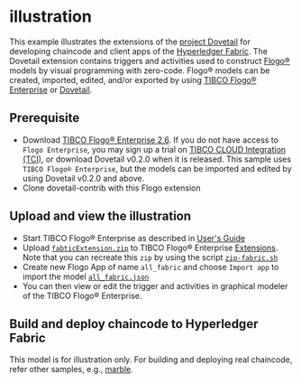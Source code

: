 # illustration
This example illustrates the extensions of the [project Dovetail](https://tibcosoftware.github.io/dovetail/) for developing chaincode and client apps of the [Hyperledger Fabric](https://www.hyperledger.org/projects/fabric).  The Dovetail extension contains triggers and activities used to construct [Flogo®](https://www.flogo.io/) models by visual programming with zero-code.  Flogo® models can be created, imported, edited, and/or exported by using [TIBCO Flogo® Enterprise](https://docs.tibco.com/products/tibco-flogo-enterprise-2-6-1) or [Dovetail](https://github.com/TIBCOSoftware/dovetail).

## Prerequisite
- Download [TIBCO Flogo® Enterprise 2.6](https://edelivery.tibco.com/storefront/eval/tibco-flogo-enterprise/prod11810.html). If you do not have access to `Flogo Enterprise`, you may sign up a trial on [TIBCO CLOUD Integration (TCI)](https://cloud.tibco.com/), or download Dovetail v0.2.0 when it is released.  This sample uses `TIBCO Flogo® Enterprise`, but the models can be imported and edited by using Dovetail v0.2.0 and above.
- Clone dovetail-contrib with this Flogo extension

## Upload and view the illustration
- Start TIBCO Flogo® Enterprise as described in [User's Guide](https://docs.tibco.com/pub/flogo/2.6.1/doc/pdf/TIB_flogo_2.6_users_guide.pdf?id=2)
- Upload [`fabticExtension.zip`](../../fabricExtension.zip) to TIBCO Flogo® Enterprise [Extensions](http://localhost:8090/wistudio/extensions).  Note that you can recreate this `zip` by using the script [`zip-fabric.sh`](../../zip-fabric.sh)
- Create new Flogo App of name `all_fabric` and choose `Import app` to import the model [`all_fabric.json`](all_fabric.json)
- You can then view or edit the trigger and activities in graphical modeler of the TIBCO Flogo® Enterprise.

## Build and deploy chaincode to Hyperledger Fabric

This model is for illustration only.  For building and deploying real chaincode, refer other samples, e.g., [marble](../marble).
